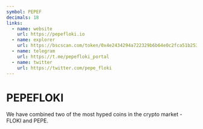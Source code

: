 ```yaml
---
symbol: PEPEF
decimals: 18
links:
  - name: website
    url: https://pepefloki.io
  - name: explorer
    url: https://bscscan.com/token/0x4e2434294a722329b6b64e0c2fca51b2533d7015
  - name: telegram
    url: https://t.me/pepefloki_portal
  - name: twitter
    url: https://twitter.com/pepe_floki
---
```


# PEPEFLOKI

We have combined two of the most hyped coins in the crypto market - FLOKI and PEPE.
